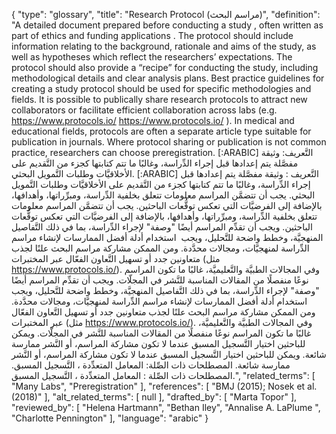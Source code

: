 {
    "type": "glossary",
    "title": "Research Protocol (مراسم البحث)",
    "definition": "A detailed document prepared before conducting a study , often written as part of ethics and funding applications . The protocol should include information relating to the background, rationale and aims of the study, as well as hypotheses which reflect the researchers’ expectations. The protocol should also provide a “recipe” for conducting the study, including methodological details and clear analysis plans. Best practice guidelines for creating a study protocol should be used for specific methodologies and fields. It is possible to publically share research protocols to attract new collaborators or facilitate efficient collaboration across labs (e.g. https://www.protocols.io/ https://www.protocols.io/ ). In medical and educational fields, protocols are often a separate article type suitable for publication in journals. Where protocol sharing or publication is not common practice, researchers can choose preregistration. [:ARABIC] التَّعريف: وثيقة مفصَّلة يتم إعدادها قبل إجراء الدِّراسة، وغالبًا ما تتم كتابتها كجزء من التَّقديم على الأخلاقيَّات وطلبات التَّمويل البحثي. [:ARABIC] التَّعريف : وثيقة مفصَّلة يتم إعدادها قبل إجراء الدِّراسة، وغالبًا ما تتم كتابتها كجزء من التَّقديم على الأخلاقيَّات وطلبات التَّمويل البحثي. يجب أن تتضمَّن المراسم معلومات تتعلق بخلفية الدِّراسة، ومبرِّراتها، وأهدافها، بالإضافة إلى الفرضيَّات التي تعكس توقُّعات الباحثين. يجب أن تتضمَّن المراسم معلومات تتعلق بخلفية الدِّراسة، ومبرِّراتها، وأهدافها، بالإضافة إلى الفرضيَّات التي تعكس توقُّعات الباحثين. ويجب أن تقدِّم المراسم أيضًا \"وصفة\" لإجراء الدِّراسة، بما في ذلك التَّفاصيل المنهجيَّة، وخطط واضحة للتَّحليل، ويجب  استخدام أدلة أفضل الممارسات لإنشاء مراسم الدِّراسة لمنهجيَّات، ومجالات محدَّدة. ومن الممكن مشاركة مراسم البحث علنًا لجذب متعاونين جدد أو تسهيل التَّعاون الفعّال عبر المختبرات (مثل https://www.protocols.io/). وفي المجالات الطبيَّة والتَّعليميَّة، غالبًا ما تكون المراسم نوعًا منفصلًا من المقالات المناسبة للنَّشر في المجلّات. ويجب أن تقدِّم المراسم أيضًا \"وصفة\" لإجراء الدِّراسة، بما في ذلك التَّفاصيل المنهجيَّة، وخطط واضحة للتَّحليل، ويجب  استخدام أدلة أفضل الممارسات لإنشاء مراسم الدِّراسة لمنهجيَّات، ومجالات محدَّدة. ومن الممكن مشاركة مراسم البحث علنًا لجذب متعاونين جدد أو تسهيل التَّعاون الفعّال عبر المختبرات (مثل https://www.protocols.io/). وفي المجالات الطبيَّة والتَّعليميَّة، غالبًا ما تكون المراسم نوعًا منفصلًا من المقالات المناسبة للنَّشر في المجلّات. ويمكن للباحثين اختيار التَّسجيل المسبق عندما لا تكون مشاركة المراسم، أو النَّشر ممارسة شائعة. ويمكن للباحثين اختيار التَّسجيل المسبق عندما لا تكون مشاركة المراسم، أو النَّشر ممارسة شائعة. المصطلحات ذات الصِّلة: المعامل المتعدِّدة ، التَّسجيل المسبق. المصطلحات ذات الصِّلة : المعامل المتعدِّدة ، التَّسجيل المسبق.",
    "related_terms": [
        "Many Labs",
        "Preregistration"
    ],
    "references": [
        "BMJ (2015); Nosek et al. (2018)"
    ],
    "alt_related_terms": [
        null
    ],
    "drafted_by": [
        "Marta Topor"
    ],
    "reviewed_by": [
        "Helena Hartmann",
        "Bethan Iley",
        "Annalise A. LaPlume ",
        "Charlotte Pennington"
    ],
    "language": "arabic"
}